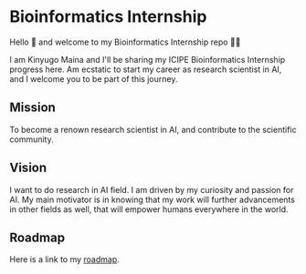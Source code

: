 # Bioinformatics Internship 

Hello 👋 and welcome to my Bioinformatics Internship repo 🚀🌑

I am Kinyugo Maina and I'll be sharing my ICIPE Bioinformatics Internship progress here. Am ecstatic to start my career as research scientist in AI, and I welcome you to be part of this journey.

## Mission
To become a renown research scientist in AI, and contribute to the scientific community. 

## Vision
I want to do research in AI field. I am driven by my curiosity and passion for AI. My main motivator is in knowing that my work will further advancements in other fields as well, that will empower humans everywhere in the world. 

## Roadmap

Here is a link to my [roadmap](https://github.com/Kinyugo/bioinformatics-internship/blob/main/roadmap.md).
